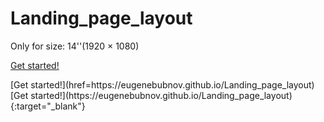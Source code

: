 ﻿# Landing_page_layout 
 Only for size: 14''(1920 × 1080)<br/>
 <p><a href="https://eugenebubnov.github.io/Landing_page_layout" target="_blank">Get started!</a></p>
 [Get started!](href=https://eugenebubnov.github.io/Landing_page_layout)
[Get started!](https://eugenebubnov.github.io/Landing_page_layout){:target="_blank"}
